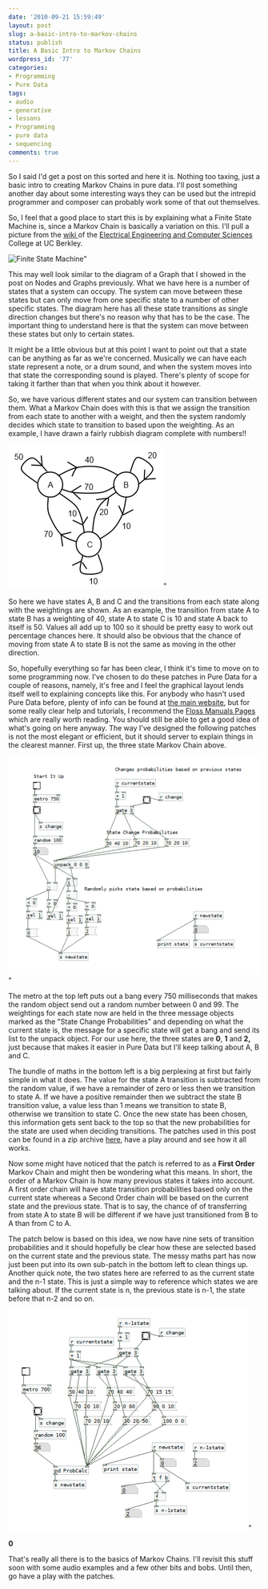 ```yaml
---
date: '2010-09-21 15:59:49'
layout: post
slug: a-basic-intro-to-markov-chains
status: publish
title: A Basic Intro to Markov Chains
wordpress_id: '77'
categories:
- Programming
- Pure Data
tags:
- audio
- generative
- lessons
- Programming
- pure data
- sequencing
comments: true
---
```


So I said I'd get a post on this sorted and here it is. Nothing too taxing, just a basic intro to creating Markov Chains in pure data. I'll post something another day about some interesting ways they can be used but the intrepid programmer and composer can probably work some of that out themselves.



So, I feel that a good place to start this is by explaining what a Finite State Machine is, since a Markov Chain is basically a variation on this. I'll pull a picture from the [wiki ](http://view.eecs.berkeley.edu/wiki/Main_Page)of the [Electrical Engineering and Computer Sciences](http://www.eecs.berkeley.edu/) College at UC Berkley.

![Finite State Machine](http://view.eecs.berkeley.edu/wiki/Finite_State_Machines)"

This may well look similar to the diagram of a Graph that I showed in the post on Nodes and Graphs previously. What we have here is a number of states that a system can occupy. The system can move between these states but can only move from one specific state to a number of other specific states. The diagram here has all these state transitions as single direction changes but there's no reason why that has to be the case. The important thing to understand here is that the system can move between these states but only to certain states.


It might be a little obvious but at this point I want to point out that a state can be anything as far as we're concerned. Musically we can have each state represent a note, or a drum sound, and when the system moves into that state the corresponding sound is played. There's plenty of scope for taking it farther than that when you think about it however.

So, we have various different states and our system can transition between them. What a Markov Chain does with this is that we assign the transition from each state to another with a weight, and then the system randomly decides which state to transition to based upon the weighting. As an example, I have drawn a fairly rubbish diagram complete with numbers!!



![Markov Chain Example](/a/2010-09-21-a-basic-intro-to-markov-chains/FSM-Chain-Example.png)"

So here we have states A, B and C and the transitions from each state along with the weightings are shown. As an example, the transition from state A to state B has a weighting of 40, state A to state C is 10 and state A back to itself is 50. Values all add up to 100 so it should be pretty easy to work out percentage chances here. It should also be obvious that the chance of moving from state A to state B is not the same as moving in the other direction.

So, hopefully everything so far has been clear, I think it's time to move on to some programming now. I've chosen to do these patches in Pure Data for a couple of reasons, namely, it's free and I feel the graphical layout lends itself well to explaining concepts like this. For anybody who hasn't used Pure Data before, plenty of info can be found at [the main website](http://puredata.info/), but for some really clear help and tutorials, I recommend the [Floss Manuals Pages](http://en.flossmanuals.net/PureData) which are really worth reading. You should still be able to get a good idea of what's going on here anyway. The way I've designed the following patches is not the most elegant or efficient, but it should server to explain things in the clearest manner. First up, the three state Markov Chain above.

![1stOrder](/a/2010-09-21-a-basic-intro-to-markov-chains/1stOrder.png)"

The metro at the top left puts out a bang every 750 milliseconds that makes the random object send out a random number between 0 and 99. The weightings for each state now are held in the three message objects marked as the "State Change Probabilities" and depending on what the current state is, the message for a specific state will get a bang and send its list to the unpack object. For our use here, the three states are **0**, **1** and **2,** just because that makes it easier in Pure Data but I'll keep talking about A, B and C.


The bundle of maths in the bottom left is a big perplexing at first but fairly simple in what it does. The value for the state A transition is subtracted from the random value, if we have a remainder of zero or less then we transition to state A. If we have a positive remainder then we subtract the state B transition value, a value less than 1 means we transition to state B, otherwise we transition to state C. Once the new state has been chosen, this information gets sent back to the top so that the new probabilities for the state are used when deciding transitions. The patches used in this post can be found in a zip archive [here](/a/2010-09-21-a-basic-intro-to-markov-chains/Markov-Chains.zip), have a play around and see how it all works.

Now some might have noticed that the patch is referred to as a **First Order** Markov Chain and might then be wondering what this means. In short, the order of a Markov Chain is how many previous states it takes into account. A first order chain will have state transition probabilities based only on the current state whereas a Second Order chain will be based on the current state and the previous state. That is to say, the chance of of transferring from state A to state B will be different if we have just transitioned from B to A than from C to A.

The patch below is based on this idea, we now have nine sets of transition probabilities and it should hopefully be clear how these are selected based on the current state and the previous state. The messy maths part has now just been put into its own sub-patch in the bottom left to clean things up. Another quick note, the two states here are referred to as the current state and the n-1 state. This is just a simple way to reference which states we are talking about. If the current state is n, the previous state is n-1, the state before that n-2 and so on.




![2ndOrder](/a/2010-09-21-a-basic-intro-to-markov-chains/2ndOrder.png)"



**0**


That's really all there is to the basics of Markov Chains. I'll revisit this stuff soon with some audio examples and a few other bits and bobs. Until then, go have a play with the patches.
